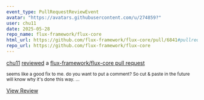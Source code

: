 ```yaml
---
event_type: PullRequestReviewEvent
avatar: "https://avatars.githubusercontent.com/u/274859?"
user: chu11
date: 2025-05-28
repo_name: flux-framework/flux-core
html_url: https://github.com/flux-framework/flux-core/pull/6841#pullrequestreview-2876441394
repo_url: https://github.com/flux-framework/flux-core
---
```


<a href='https://github.com/chu11' target='_blank'>chu11</a> <a href='https://github.com/flux-framework/flux-core/pull/6841#pullrequestreview-2876441394' target='_blank'>reviewed</a> a <a href='https://github.com/flux-framework/flux-core/pull/6841' target='_blank'>flux-framework/flux-core pull request</a>

<small>seems like a good fix to me.  do you want to put a comment?  So cut & paste in the future will know why it's done this way....</small>

<a href='https://github.com/flux-framework/flux-core/pull/6841#pullrequestreview-2876441394' target='_blank'>View Review</a>